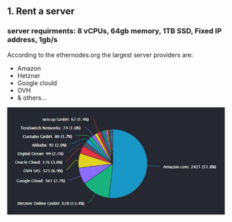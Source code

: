 ## 1. Rent a server

### server requirments: 8 vCPUs, 64gb memory, 1TB SSD, Fixed IP address, 1gb/s

According to the ethernodes.org the largest server providers are:
- Amazon
- Hetzner
- Google clould
- OVH
- & others...

![](https://github.com/NM005/How-to-run-TON-Validators-Nominators-pool-/blob/c7fabbebf07f89f5064c06f4169f235109260649/images/server-providers.jpg)
